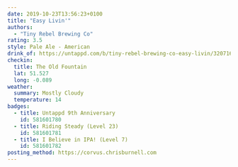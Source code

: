 ```yaml
---
date: 2019-10-23T13:56:23+0100
title: "Easy Livin'"
authors:
  - "Tiny Rebel Brewing Co"
rating: 3.5
style: Pale Ale - American
drink_of: https://untappd.com/b/tiny-rebel-brewing-co-easy-livin/3207161
checkin:
  title: The Old Fountain
  lat: 51.527
  long: -0.089
weather:
  summary: Mostly Cloudy
  temperature: 14
badges:
  - title: Untappd 9th Anniversary
    id: 581601780
  - title: Riding Steady (Level 23)
    id: 581601781
  - title: I Believe in IPA! (Level 7)
    id: 581601782
posting_method: https://corvus.chrisburnell.com
---
```

